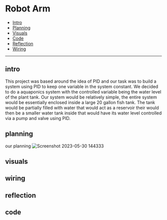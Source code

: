 # Robot Arm


* [Intro](#intro)
* [Planning](#planning)
* [Visuals](#visuals)
* [Code](#code)
* [Reflection](#reflection)
* [Wiring](#wiring)

---


## intro
This project was based around the idea of PID and our task was to build a system using PID to keep one variable in the system constant. We decided to do a aquaponics system with the controlled variable being the water level of the plant tank. Our system would be relatively simple, the entire system would be essentially enclosed inside a large 20 gallon fish tank. The tank would be partially filled with water that would act as a reservoir their would then be a smaller water tank inside that would have its water level controlled via a pump and valve using PID.



## planning 
our planning 
![Screenshot 2023-05-30 144333](https://github.com/cprocino/Aquaponics/assets/71406784/925c8a53-bd52-4210-a16a-6adc7ba785c8)



## visuals


## wiring 


## reflection  
  

## code


   
   

  
